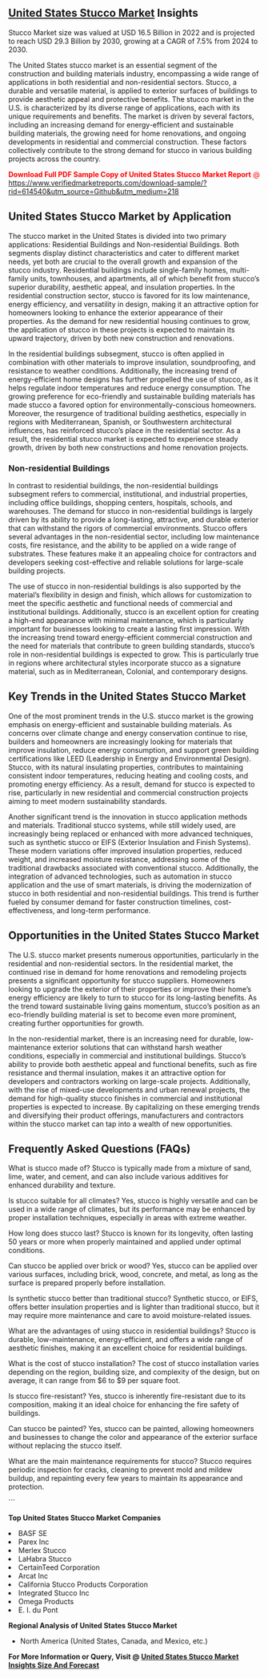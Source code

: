 <h2><a href="https://www.verifiedmarketreports.com/download-sample/?rid=614540&amp;utm_source=Github&amp;utm_medium=218" target="_blank">United States Stucco Market</a> Insights</h2><p>Stucco Market size was valued at USD 16.5 Billion in 2022 and is projected to reach USD 29.3 Billion by 2030, growing at a CAGR of 7.5% from 2024 to 2030.</p><p> <p>The United States stucco market is an essential segment of the construction and building materials industry, encompassing a wide range of applications in both residential and non-residential sectors. Stucco, a durable and versatile material, is applied to exterior surfaces of buildings to provide aesthetic appeal and protective benefits. The stucco market in the U.S. is characterized by its diverse range of applications, each with its unique requirements and benefits. The market is driven by several factors, including an increasing demand for energy-efficient and sustainable building materials, the growing need for home renovations, and ongoing developments in residential and commercial construction. These factors collectively contribute to the strong demand for stucco in various building projects across the country. <p><span class=""><span style="color: #ff0000;"><strong>Download Full PDF Sample Copy of United States Stucco Market Report</strong> @ </span><a href="https://www.verifiedmarketreports.com/download-sample/?rid=614540&amp;utm_source=Github&amp;utm_medium=218" target="_blank">https://www.verifiedmarketreports.com/download-sample/?rid=614540&amp;utm_source=Github&amp;utm_medium=218</a></span></p></p> <h2>United States Stucco Market by Application</h2> <p>The stucco market in the United States is divided into two primary applications: Residential Buildings and Non-residential Buildings. Both segments display distinct characteristics and cater to different market needs, yet both are crucial to the overall growth and expansion of the stucco industry. Residential buildings include single-family homes, multi-family units, townhouses, and apartments, all of which benefit from stucco’s superior durability, aesthetic appeal, and insulation properties. In the residential construction sector, stucco is favored for its low maintenance, energy efficiency, and versatility in design, making it an attractive option for homeowners looking to enhance the exterior appearance of their properties. As the demand for new residential housing continues to grow, the application of stucco in these projects is expected to maintain its upward trajectory, driven by both new construction and renovations. <p>In the residential buildings subsegment, stucco is often applied in combination with other materials to improve insulation, soundproofing, and resistance to weather conditions. Additionally, the increasing trend of energy-efficient home designs has further propelled the use of stucco, as it helps regulate indoor temperatures and reduce energy consumption. The growing preference for eco-friendly and sustainable building materials has made stucco a favored option for environmentally-conscious homeowners. Moreover, the resurgence of traditional building aesthetics, especially in regions with Mediterranean, Spanish, or Southwestern architectural influences, has reinforced stucco’s place in the residential sector. As a result, the residential stucco market is expected to experience steady growth, driven by both new constructions and home renovation projects. <h3>Non-residential Buildings</h3> <p>In contrast to residential buildings, the non-residential buildings subsegment refers to commercial, institutional, and industrial properties, including office buildings, shopping centers, hospitals, schools, and warehouses. The demand for stucco in non-residential buildings is largely driven by its ability to provide a long-lasting, attractive, and durable exterior that can withstand the rigors of commercial environments. Stucco offers several advantages in the non-residential sector, including low maintenance costs, fire resistance, and the ability to be applied on a wide range of substrates. These features make it an appealing choice for contractors and developers seeking cost-effective and reliable solutions for large-scale building projects. <p>The use of stucco in non-residential buildings is also supported by the material’s flexibility in design and finish, which allows for customization to meet the specific aesthetic and functional needs of commercial and institutional buildings. Additionally, stucco is an excellent option for creating a high-end appearance with minimal maintenance, which is particularly important for businesses looking to create a lasting first impression. With the increasing trend toward energy-efficient commercial construction and the need for materials that contribute to green building standards, stucco’s role in non-residential buildings is expected to grow. This is particularly true in regions where architectural styles incorporate stucco as a signature material, such as in Mediterranean, Colonial, and contemporary designs. <h2>Key Trends in the United States Stucco Market</h2> <p>One of the most prominent trends in the U.S. stucco market is the growing emphasis on energy-efficient and sustainable building materials. As concerns over climate change and energy conservation continue to rise, builders and homeowners are increasingly looking for materials that improve insulation, reduce energy consumption, and support green building certifications like LEED (Leadership in Energy and Environmental Design). Stucco, with its natural insulating properties, contributes to maintaining consistent indoor temperatures, reducing heating and cooling costs, and promoting energy efficiency. As a result, demand for stucco is expected to rise, particularly in new residential and commercial construction projects aiming to meet modern sustainability standards. <p>Another significant trend is the innovation in stucco application methods and materials. Traditional stucco systems, while still widely used, are increasingly being replaced or enhanced with more advanced techniques, such as synthetic stucco or EIFS (Exterior Insulation and Finish Systems). These modern variations offer improved insulation properties, reduced weight, and increased moisture resistance, addressing some of the traditional drawbacks associated with conventional stucco. Additionally, the integration of advanced technologies, such as automation in stucco application and the use of smart materials, is driving the modernization of stucco in both residential and non-residential buildings. This trend is further fueled by consumer demand for faster construction timelines, cost-effectiveness, and long-term performance. <h2>Opportunities in the United States Stucco Market</h2> <p>The U.S. stucco market presents numerous opportunities, particularly in the residential and non-residential sectors. In the residential market, the continued rise in demand for home renovations and remodeling projects presents a significant opportunity for stucco suppliers. Homeowners looking to upgrade the exterior of their properties or improve their home’s energy efficiency are likely to turn to stucco for its long-lasting benefits. As the trend toward sustainable living gains momentum, stucco’s position as an eco-friendly building material is set to become even more prominent, creating further opportunities for growth. <p>In the non-residential market, there is an increasing need for durable, low-maintenance exterior solutions that can withstand harsh weather conditions, especially in commercial and institutional buildings. Stucco’s ability to provide both aesthetic appeal and functional benefits, such as fire resistance and thermal insulation, makes it an attractive option for developers and contractors working on large-scale projects. Additionally, with the rise of mixed-use developments and urban renewal projects, the demand for high-quality stucco finishes in commercial and institutional properties is expected to increase. By capitalizing on these emerging trends and diversifying their product offerings, manufacturers and contractors within the stucco market can tap into a wealth of new opportunities. <h2>Frequently Asked Questions (FAQs)</h2> <p>What is stucco made of? Stucco is typically made from a mixture of sand, lime, water, and cement, and can also include various additives for enhanced durability and texture.</p> <p>Is stucco suitable for all climates? Yes, stucco is highly versatile and can be used in a wide range of climates, but its performance may be enhanced by proper installation techniques, especially in areas with extreme weather.</p> <p>How long does stucco last? Stucco is known for its longevity, often lasting 50 years or more when properly maintained and applied under optimal conditions.</p> <p>Can stucco be applied over brick or wood? Yes, stucco can be applied over various surfaces, including brick, wood, concrete, and metal, as long as the surface is prepared properly before installation.</p> <p>Is synthetic stucco better than traditional stucco? Synthetic stucco, or EIFS, offers better insulation properties and is lighter than traditional stucco, but it may require more maintenance and care to avoid moisture-related issues.</p> <p>What are the advantages of using stucco in residential buildings? Stucco is durable, low-maintenance, energy-efficient, and offers a wide range of aesthetic finishes, making it an excellent choice for residential buildings.</p> <p>What is the cost of stucco installation? The cost of stucco installation varies depending on the region, building size, and complexity of the design, but on average, it can range from $6 to $9 per square foot.</p> <p>Is stucco fire-resistant? Yes, stucco is inherently fire-resistant due to its composition, making it an ideal choice for enhancing the fire safety of buildings.</p> <p>Can stucco be painted? Yes, stucco can be painted, allowing homeowners and businesses to change the color and appearance of the exterior surface without replacing the stucco itself.</p> <p>What are the main maintenance requirements for stucco? Stucco requires periodic inspection for cracks, cleaning to prevent mold and mildew buildup, and repainting every few years to maintain its appearance and protection.</p> ```</p><p><strong>Top United States Stucco Market Companies</strong></p><div data-test-id=""><p><li> BASF SE</li><li> Parex Inc</li><li> Merlex Stucco</li><li> LaHabra Stucco</li><li> CertainTeed Corporation</li><li> Arcat Inc</li><li> California Stucco Products Corporation</li><li> Integrated Stucco Inc</li><li> Omega Products</li><li> E. I. du Pont</li></p><div><strong>Regional Analysis of&nbsp;United States Stucco Market</strong></div><ul><li dir="ltr"><p dir="ltr">North America&nbsp;(United States, Canada, and Mexico, etc.)</p></li></ul><p><strong>For More Information or Query, Visit @&nbsp;</strong><strong><a href="https://www.verifiedmarketreports.com/product/stucco-market/?utm_source=Github&amp;utm_medium=218" target="_blank">United States Stucco Market Insights Size And Forecast</a></strong></p></div>
